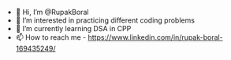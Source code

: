 - 👋 Hi, I’m @RupakBoral
- 👀 I’m interested in practicing different coding problems
- 🌱 I’m currently learning DSA in CPP
- 📫 How to reach me - https://www.linkedin.com/in/rupak-boral-169435249/

<!---
RupakBoral/RupakBoral is a ✨ special ✨ repository because its `README.md` (this file) appears on your GitHub profile.
You can click the Preview link to take a look at your changes.
--->
